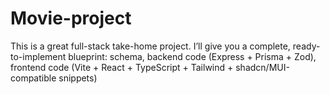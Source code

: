 # Movie-project
This is a great full-stack take-home project. I’ll give you a complete, ready-to-implement blueprint: schema, backend code (Express + Prisma + Zod), frontend code (Vite + React + TypeScript + Tailwind + shadcn/MUI-compatible snippets)
